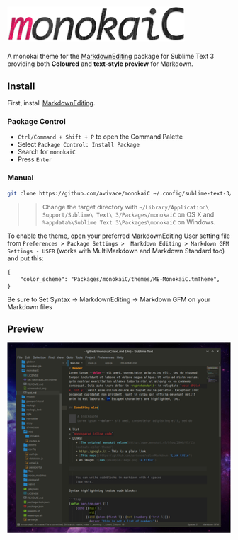 # <img src=".meta/logo.png" alt="monokaiC" width="400px"/>

A monokai theme for the [MarkdownEditing](https://github.com/SublimeText-Markdown/MarkdownEditing) package for Sublime Text 3 providing both **Coloured** and **text-style preview** for Markdown.

## Install

First, install [MarkdownEditing](https://github.com/SublimeText-Markdown/MarkdownEditing).

### Package Control

- `Ctrl/Command + Shift + P` to open the Command Palette
- Select `Package Control: Install Package`
- Search for `monokaiC`
- Press `Enter`

### Manual

```bash
git clone https://github.com/avivace/monokaiC ~/.config/sublime-text-3/Packages/monokaiC
```
>> Change the target directory with `~/Library/Application\ Support/Sublime\ Text\ 3/Packages/monokaiC` on OS X and `%appdata%\Sublime Text 3\Packages\monokaiC` on Windows.

To enable the theme, open your preferred MarkdownEditing User setting file from `Preferences > Package Settings >  Markdown Editing > Markdown GFM Settings - USER` (works with MultiMarkdown and Markdown Standard too) and put this:

```
{
    "color_scheme": "Packages/monokaiC/themes/ME-MonokaiC.tmTheme",
}
```

Be sure to Set Syntax -> MarkdownEditing -> Markdown GFM on your Markdown files

## Preview
![example image](.meta/screenshot.png)